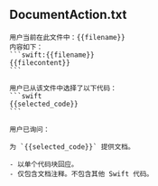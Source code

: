 ## DocumentAction.txt

````text
用户当前在此文件中：{{filename}}
内容如下：
```swift:{{filename}}
{{filecontent}}
```

用户已从该文件中选择了以下代码：
```swift
{{selected_code}}
```

用户已询问：

为 `{{selected_code}}` 提供文档。

- 以单个代码块回应。
- 仅包含文档注释。不包含其他 Swift 代码。


````
